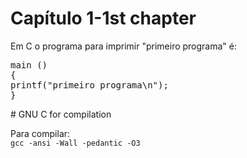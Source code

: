 # Capítulo 1-1st chapter

<p>Em C o programa para imprimir "primeiro programa" &eacute;:</p>
<pre>main ()
{
printf("primeiro programa\n");
}
</pre>
# GNU C for compilation
<p>Para compilar: <code>	
gcc -ansi -Wall -pedantic -O3
</code></p>
